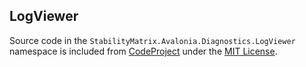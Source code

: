 ## LogViewer

Source code in the `StabilityMatrix.Avalonia.Diagnostics.LogViewer `namespace is included from [CodeProject](https://www.codeproject.com/Articles/5357417/LogViewer-Control-for-WinForms-WPF-and-Avalonia-in) under the [MIT License](LICENSE).
